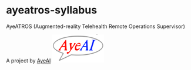 # ayeatros-syllabus

AyeATROS (Augmented-reality Telehealth Remote Operations Supervisor) 

A project by [AyeAI](https://ayeai.xyz)
![AyeAI Logo](https://raw.githubusercontent.com/ayevh/ayeatros-syllabus/master/cropped-AyeAI-logo-cropped-tm-150x150-v2.0.svg-1.png)


